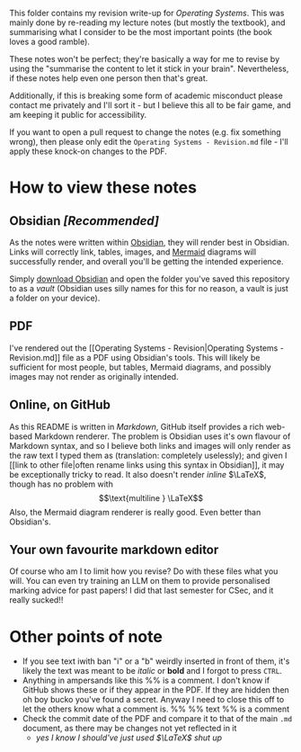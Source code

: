 This folder contains my revision write-up for *Operating Systems*. This was mainly done by re-reading my lecture notes (but mostly the textbook), and summarising what I consider to be the most important points (the book loves a good ramble).

These notes won't be perfect; they're basically a way for me to revise by using the "summarise the content to let it stick in your brain". Nevertheless, if these notes help even one person then that's great.

Additionally, if this is breaking some form of academic misconduct please contact me privately and I'll sort it - but I believe this all to be fair game, and am keeping it public for accessibility.

If you want to open a pull request to change the notes (e.g. fix something wrong), then please only edit the `Operating Systems - Revision.md` file - I'll apply these knock-on changes to the PDF.
# How to view these notes
## Obsidian *\[Recommended]*
As the notes were written within [Obsidian](https://obsidian.md/), they will render best in Obsidian. Links will correctly link, tables, images, and [Mermaid](https://mermaid.js.org/) diagrams will successfully render, and overall you'll be getting the intended experience. 

Simply [download Obsidian](https://obsidian.md/download) and open the folder you've saved this repository to as a *vault* (Obsidian uses silly names for this for no reason, a vault is just a folder on your device).
## PDF
I've rendered out the [[Operating Systems - Revision|Operating Systems - Revision.md]] file as a PDF using Obsidian's tools. This will likely be sufficient for most people, but tables, Mermaid diagrams, and possibly images may not render as originally intended.
## Online, on GitHub
As this README is written in *Markdown*, GitHub itself provides a rich web-based Markdown renderer. The problem is Obsidian uses it's own flavour of Markdown syntax, and so I believe both links and images will only render as the raw text I typed them as (translation: completely uselessly); and given I \[\[link to other file|often rename links using this syntax in Obsidian]], it may be exceptionally tricky to read. It also doesn't render *inline* $\LaTeX$, though has no problem with $$\text{multiline } \LaTeX$$
Also, the Mermaid diagram renderer is really good. Even better than Obsidian's.
## Your own favourite markdown editor
Of course who am I to limit how you revise? Do with these files what you will. You can even try training an LLM on them to provide personalised marking advice for past papers! I did that last semester for CSec, and it really sucked!!
# Other points of note
- If you see text iwith ban "i" or a "b" weirdly inserted in front of them, it's likely the text was meant to be *italic* or **bold** and I forgot to press `CTRL`.
- Anything in ampersands like this %% is a comment. I don't know if GitHub shows these or if they appear in the PDF. If they are hidden then oh boy bucko you've found a secret. Anyway I need to close this off to let the others know what a comment is. %% \%\% text \%\% is a comment
- Check the commit date of the PDF and compare it to that of the main `.md` document, as there may be changes not yet reflected in it
	- *yes I know I should've just used $\LaTeX$ shut up*
